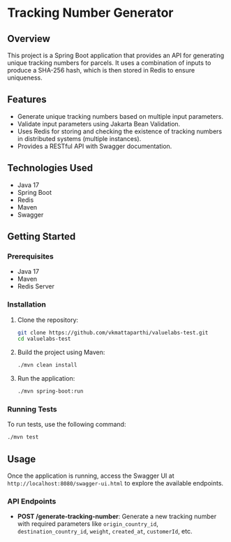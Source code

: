 # Tracking Number Generator

## Overview

This project is a Spring Boot application that provides an API for generating unique tracking numbers for parcels. It uses a combination of inputs to produce a SHA-256 hash, which is then stored in Redis to ensure uniqueness.

## Features

- Generate unique tracking numbers based on multiple input parameters.
- Validate input parameters using Jakarta Bean Validation.
- Uses Redis for storing and checking the existence of tracking numbers in distributed systems (multiple instances).
- Provides a RESTful API with Swagger documentation.

## Technologies Used

- Java 17
- Spring Boot
- Redis
- Maven
- Swagger

## Getting Started

### Prerequisites

- Java 17
- Maven
- Redis Server

### Installation

1. Clone the repository:
   ```bash
   git clone https://github.com/vkmattaparthi/valuelabs-test.git
   cd valuelabs-test
   ```

2. Build the project using Maven:
   ```bash
   ./mvn clean install
   ```

3. Run the application:
   ```bash
   ./mvn spring-boot:run
   ```

### Running Tests

To run tests, use the following command:
```bash
./mvn test
```

## Usage

Once the application is running, access the Swagger UI at `http://localhost:8080/swagger-ui.html` to explore the available endpoints.

### API Endpoints

- **POST /generate-tracking-number**: Generate a new tracking number with required parameters like `origin_country_id`, `destination_country_id`, `weight`, `created_at`, `customerId`, etc.

